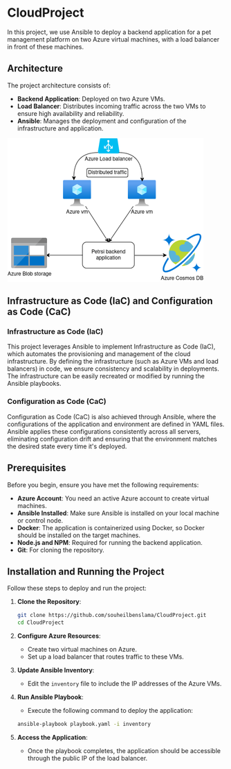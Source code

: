 # CloudProject

In this project, we use Ansible to deploy a backend application for a pet management platform on two Azure virtual machines, with a load balancer in front of these machines.

## Architecture

The project architecture consists of:
- **Backend Application**: Deployed on two Azure VMs.
- **Load Balancer**: Distributes incoming traffic across the two VMs to ensure high availability and reliability.
- **Ansible**: Manages the deployment and configuration of the infrastructure and application.

![Architecture Diagram](Architecture.png)

## Infrastructure as Code (IaC) and Configuration as Code (CaC)

### Infrastructure as Code (IaC)
This project leverages Ansible to implement Infrastructure as Code (IaC), which automates the provisioning and management of the cloud infrastructure. By defining the infrastructure (such as Azure VMs and load balancers) in code, we ensure consistency and scalability in deployments. The infrastructure can be easily recreated or modified by running the Ansible playbooks.

### Configuration as Code (CaC)
Configuration as Code (CaC) is also achieved through Ansible, where the configurations of the application and environment are defined in YAML files. Ansible applies these configurations consistently across all servers, eliminating configuration drift and ensuring that the environment matches the desired state every time it's deployed.

## Prerequisites

Before you begin, ensure you have met the following requirements:
- **Azure Account**: You need an active Azure account to create virtual machines.
- **Ansible Installed**: Make sure Ansible is installed on your local machine or control node.
- **Docker**: The application is containerized using Docker, so Docker should be installed on the target machines.
- **Node.js and NPM**: Required for running the backend application.
- **Git**: For cloning the repository.

## Installation and Running the Project

Follow these steps to deploy and run the project:

1. **Clone the Repository**:
    ```bash
    git clone https://github.com/souheilbenslama/CloudProject.git
    cd CloudProject
    ```

2. **Configure Azure Resources**:
   - Create two virtual machines on Azure.
   - Set up a load balancer that routes traffic to these VMs.

3. **Update Ansible Inventory**:
   - Edit the `inventory` file to include the IP addresses of the Azure VMs.

4. **Run Ansible Playbook**:
   - Execute the following command to deploy the application:
    ```bash
    ansible-playbook playbook.yaml -i inventory
    ```

5. **Access the Application**:
   - Once the playbook completes, the application should be accessible through the public IP of the load balancer.
